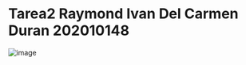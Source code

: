 # Tarea2 Raymond Ivan Del Carmen Duran 202010148

![image](https://user-images.githubusercontent.com/98437609/153685047-2faa0142-fadf-4c64-8810-ed2924f28962.png)
